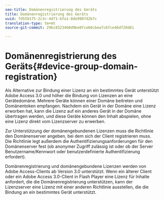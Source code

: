 ```yaml
---
seo-title: Domänenregistrierung des Geräts
title: Domänenregistrierung des Geräts
uuid: fd559175-2c3c-4d71-bfa1-8de9907d2b7c
translation-type: tm+mt
source-git-commit: 29bc8323460d9be0fce66cbea7c6fce46df20d61

---
```



# Domänenregistrierung des Geräts{#device-group-domain-registration}

Als Alternative zur Bindung einer Lizenz an ein bestimmtes Gerät unterstützt Adobe Access 3.0 und höher die Bindung von Lizenzen an eine Gerätedomäne. Mehrere Geräte können einer Domäne beitreten und Domänentoken empfangen. Nachdem ein Gerät in der Domäne eine Lizenz erworben hat, kann die Lizenz auf ein anderes Gerät in der Domäne übertragen werden, und diese Geräte können den Inhalt abspielen, ohne eine Lizenz direkt vom Lizenzserver zu erwerben.

Zur Unterstützung der domänengebundenen Lizenzen muss die Richtlinie den Domänenserver angeben, bei dem sich der Client registrieren muss. Die Richtlinie legt außerdem die Authentifizierungsanforderungen für den Domänenserver fest (ob anonymer Zugriff zulässig ist oder ob der Server Benutzername/Kennwort oder benutzerdefinierte Authentifizierung erfordert).

Domänenregistrierung und domänengebundene Lizenzen werden von Adobe Access-Clients ab Version 3.0 unterstützt. Wenn ein älterer Client oder ein Adobe Access 3.0-Client in Flash Player eine Lizenz für Inhalte anfordert, die die Domänenregistrierung unterstützen, kann der Lizenzserver eine Lizenz mit einer anderen Richtlinie ausstellen, die die Bindung an ein bestimmtes Gerät unterstützt.

